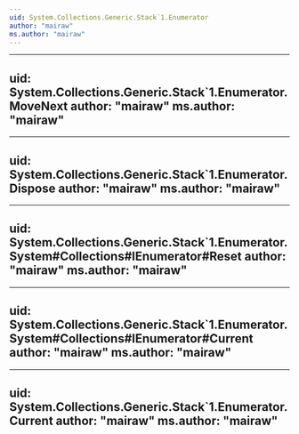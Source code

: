 ```yaml
---
uid: System.Collections.Generic.Stack`1.Enumerator
author: "mairaw"
ms.author: "mairaw"
---
```


---
uid: System.Collections.Generic.Stack`1.Enumerator.MoveNext
author: "mairaw"
ms.author: "mairaw"
---

---
uid: System.Collections.Generic.Stack`1.Enumerator.Dispose
author: "mairaw"
ms.author: "mairaw"
---

---
uid: System.Collections.Generic.Stack`1.Enumerator.System#Collections#IEnumerator#Reset
author: "mairaw"
ms.author: "mairaw"
---

---
uid: System.Collections.Generic.Stack`1.Enumerator.System#Collections#IEnumerator#Current
author: "mairaw"
ms.author: "mairaw"
---

---
uid: System.Collections.Generic.Stack`1.Enumerator.Current
author: "mairaw"
ms.author: "mairaw"
---
